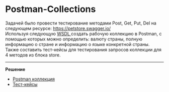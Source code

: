

# Postman-Collections

Задачей было провести тестирование методами Post, Get, Put, Del на следующем ресурсе: https://petstore.swagger.io/ <br>
Используя следующую <a href="http://webservices.oorsprong.org/websamples.countryinfo/CountryInfoService.wso?WSDL"> WSDL </a>  создать рабочую коллекцию в Postman, с помощью которых можно определить: валюту страны, полную информацию о стране и информацию о языке конкретной страны.
Также составить тест-кейсы для тестирования запросов коллекции для 4 методов из блока store.
<hr>
 <p><strong> Решение  </strong></p> 
<ul>
<li><a href="https://www.postman.com/mission-observer-34614351/workspace/my-workspace/collection/30957075-b6ff0b41-ce41-4b12-aaa0-3f3f2bc891e4?action=share&creator=30957075"> Postman коллекция </a>
<li><a href="https://github.com/Dzianis-Brahinets/Postman/blob/8ab019c4c657cf0d51cec40be5bc413665c6f43b/%D0%A2%D0%B5%D1%81%D1%82-%D0%BA%D0%B5%D0%B9%D1%81%D1%8B%20%D0%BD%D0%B0%20%D1%82%D0%B5%D1%81%D1%82%D0%B8%D1%80%D0%BE%D0%B2%D0%B0%D0%BD%D0%B8%D0%B5%20API.xlsx"> Тест-кейсы </a></li>